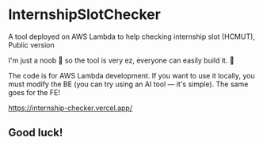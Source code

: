 # InternshipSlotChecker
A tool deployed on AWS Lambda to help checking internship slot (HCMUT), Public version

I'm just a noob 🥹 so the tool is very ez, everyone can easily build it. 🥹

The code is for AWS Lambda development. If you want to use it locally, you must modify the BE (you can try using an AI tool — it's simple). The same goes for the FE!

https://internship-checker.vercel.app/
## Good luck!
